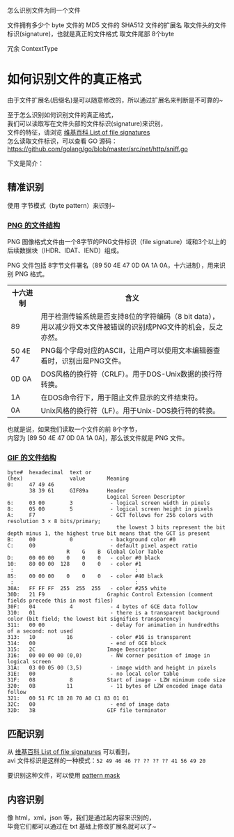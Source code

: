 怎么识别文件为同一个文件

文件拥有多少个 byte
文件的 MD5
文件的 SHA512
文件的扩展名
取文件头的文件标识(signature)，也就是真正的文件格式
取文件尾部 8个byte

冗余
ContextType


# 如何识别文件的真正格式

由于文件扩展名(后缀名)是可以随意修改的，所以通过扩展名来判断是不可靠的~

至于怎么识别如何识别文件的真正格式，  
我们可以读取写在文件头部的文件标识(signature)来识别，  
文件的特征，请浏览 [维基百科 List of file signatures](https://en.wikipedia.org/wiki/List_of_file_signatures)  
怎么读取文件标识，可以查看 GO 源码：https://github.com/golang/go/blob/master/src/net/http/sniff.go  


下文是简介：

## 精准识别

使用 字节模式（byte pattern）来识别~

### [PNG 的文件结构](https://zh.wikipedia.org/wiki/PNG)

PNG 图像格式文件由一个8字节的PNG文件标识（file signature）域和3个以上的后续数据块（IHDR、IDAT、IEND）组成。

PNG 文件包括 8字节文件署名（89 50 4E 47 0D 0A 1A 0A，十六进制），用来识别 PNG 格式。

<table>
    <tr>
        <th>十六进制</th>
        <th>含义</th>
    </tr>
    <tr>
        <td>89</td>
        <td>用于检测传输系统是否支持8位的字符编码（8 bit data），<br />
            用以减少将文本文件被错误的识别成PNG文件的机会，反之亦然。</td>
    </tr>
    <tr>
        <td>50 4E 47</td>
        <td>PNG每个字母对应的ASCII，让用户可以使用文本编辑器查看时，识别出是PNG文件。</td>
    </tr>
    <tr>
        <td>0D 0A</td>
        <td>DOS风格的换行符（CRLF）。用于DOS-Unix数据的换行符转换。</td>
    </tr>
    <tr>
        <td>1A</td>
        <td>在DOS命令行下，用于阻止文件显示的文件结束符。</td>
    </tr>
    <tr>
        <td>0A</td>
        <td>Unix风格的换行符（LF）。用于Unix-DOS换行符的转换。</td>
    </tr>
</table>

也就是说，如果我们读取一个文件的前 8个字节，  
内容为 [89 50 4E 47 0D 0A 1A 0A]，那么该文件就是 PNG 文件。

### [GIF 的文件结构](https://en.wikipedia.org/wiki/GIF)

```
byte#  hexadecimal  text or
(hex)               value       Meaning
0:     47 49 46
       38 39 61     GIF89a      Header
                                Logical Screen Descriptor
6:     03 00        3            - logical screen width in pixels
8:     05 00        5            - logical screen height in pixels
A:     F7                        - GCT follows for 256 colors with resolution 3 × 8 bits/primary;
                                   the lowest 3 bits represent the bit depth minus 1, the highest true bit means that the GCT is present
B:     00           0            - background color #0
C:     00                        - default pixel aspect ratio
                   R    G    B  Global Color Table
D:     00 00 00    0    0    0   - color #0 black
10:    80 00 00  128    0    0   - color #1
 :                                       :
85:    00 00 00    0    0    0   - color #40 black
 :                                       :
30A:   FF FF FF  255  255  255   - color #255 white
30D:   21 F9                    Graphic Control Extension (comment fields precede this in most files)
30F:   04           4            - 4 bytes of GCE data follow
310:   01                        - there is a transparent background color (bit field; the lowest bit signifies transparency)
311:   00 00                     - delay for animation in hundredths of a second: not used
313:   10          16            - color #16 is transparent
314:   00                        - end of GCE block
315:   2C                       Image Descriptor
316:   00 00 00 00 (0,0)         - NW corner position of image in logical screen
31A:   03 00 05 00 (3,5)         - image width and height in pixels
31E:   00                        - no local color table
31F:   08           8           Start of image - LZW minimum code size
320:   0B          11            - 11 bytes of LZW encoded image data follow
321:   00 51 FC 1B 28 70 A0 C1 83 01 01
32C:   00                        - end of image data
32D:   3B                       GIF file terminator
```


## 匹配识别

从 [维基百科 List of file signatures](https://en.wikipedia.org/wiki/List_of_file_signatures) 可以看到，  
avi 文件标识是这样的一种模式：`52 49 46 46 ?? ?? ?? ?? 41 56 49 20`

要识别这种文件，可以使用 [pattern mask](https://mimesniff.spec.whatwg.org/#matching-an-audio-or-video-type-pattern)


## 内容识别

像 html，xml，json 等，我们是通过起内容来识别的，  
毕竟它们都可以通过在 txt 基础上修改扩展名就可以了~ 